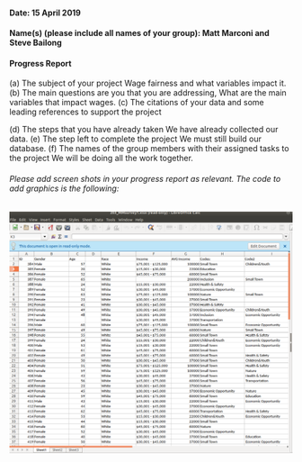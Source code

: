 #### Date: 15 April 2019
#### Name(s) (please include all names of your group): Matt Marconi and Steve Bailong

#### Progress Report
(a) The subject of your project
Wage fairness and what variables impact it.
(b) The main questions are you that you are addressing,
What are the main variables that impact wages.
(c) The citations of your data and some leading references to support the project

(d) The steps that you have already taken
We have already collected our data.
(e) The step left to complete the project
We must still build our database.
(f) The names of the group members with their assigned tasks to the project
We will be doing all the work together.


###### Please add screen shots in your progress report as relevant. The code to add graphics is the following:
![myImage](statusUpdatescreenshot.png)
